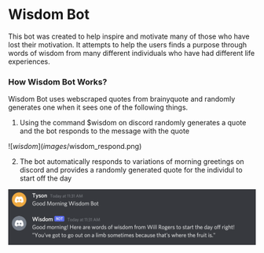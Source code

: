 # Wisdom Bot
This bot was created to help inspire and motivate many of those who have lost their motivation. It attempts to help the users finds a purpose through words of wisdom from many different individuals who have had different life experiences.

### How Wisdom Bot Works?
Wisdom Bot uses webscraped quotes from brainyquote and randomly generates one when it sees one of the following things.

1. Using the command $wisdom on discord randomly generates a quote and the bot responds to the message with the quote

![$wisdom](images/$wisdom_respond.png)

2. The bot automatically responds to variations of morning greetings on discord and provides a randomly generated quote for the individul to start off the day

![Morning Variations](images/morning_respond.png)